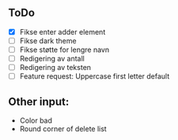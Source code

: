 ## ToDo

- [x] Fikse enter adder element 
- [ ] Fikse dark theme 
- [ ] Fikse støtte for lengre navn 
- [ ] Redigering av antall 
- [ ] Redigering av teksten 
- [ ] Feature request: Uppercase first letter default

## Other input:
- Color bad 
- Round corner of delete list
